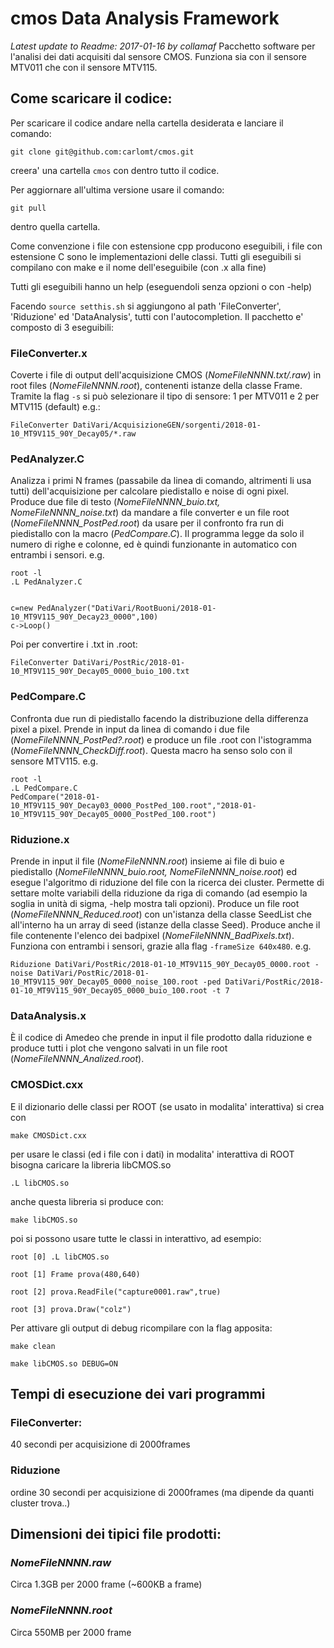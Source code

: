 # cmos Data Analysis Framework
*Latest update to Readme:
2017-01-16 by collamaf*
Pacchetto software per l'analisi dei dati acquisiti dal sensore CMOS. Funziona sia con il sensore MTV011 che con il sensore MTV115.

## Come scaricare il codice:
Per scaricare il codice andare nella cartella desiderata e lanciare il comando:

`git clone git@github.com:carlomt/cmos.git`

creera' una cartella
`cmos`
con dentro tutto il codice.

Per aggiornare all'ultima versione usare il comando:

`git pull`

dentro quella cartella.

Come convenzione i file con estensione cpp producono eseguibili, i file con estensione C sono le implementazioni delle classi.
Tutti gli eseguibili si compilano con make e il nome dell'eseguibile (con .x alla fine)

Tutti gli eseguibili hanno un help (eseguendoli senza opzioni o con -help)

Facendo `source setthis.sh` si aggiungono al path 'FileConverter', 'Riduzione' ed 'DataAnalysis', tutti con l'autocompletion.
Il pacchetto e' composto di 3 eseguibili:

### FileConverter.x
Coverte i file di output dell'acquisizione CMOS (*NomeFileNNNN.txt/.raw*) in root files (*NomeFileNNNN.root*), contenenti istanze della classe Frame. Tramite la flag `-s` si può selezionare il tipo di sensore: 1 per MTV011 e 2 per MTV115 (default)
e.g.:

```
FileConverter DatiVari/AcquisizioneGEN/sorgenti/2018-01-10_MT9V115_90Y_Decay05/*.raw

```
### PedAnalyzer.C
Analizza i primi N frames (passabile da linea di comando, altrimenti li usa tutti) dell'acquisizione per calcolare piedistallo e noise di ogni pixel. Produce due file di testo (*NomeFileNNNN_buio.txt, NomeFileNNNN_noise.txt*) da mandare a file converter e un file root (*NomeFileNNNN_PostPed.root*) da usare per il confronto fra run di piedistallo con la macro (*PedCompare.C*). Il programma legge da solo il numero di righe e colonne, ed è quindi funzionante in automatico con entrambi i sensori.
e.g.

```
root -l
.L PedAnalyzer.C                                                                                                                                                     
c=new PedAnalyzer("DatiVari/RootBuoni/2018-01-10_MT9V115_90Y_Decay23_0000",100)
c->Loop() 

```
Poi per convertire i .txt in .root:

```
FileConverter DatiVari/PostRic/2018-01-10_MT9V115_90Y_Decay05_0000_buio_100.txt

```
### PedCompare.C
Confronta due run di piedistallo facendo la distribuzione della differenza pixel a pixel. Prende in input da linea di comando i due file (*NomeFileNNNN_PostPed?.root*) e produce un file .root con l'istogramma (*NomeFileNNNN_CheckDiff.root*). Questa macro ha senso solo con il sensore MTV115.
e.g.

```
root -l
.L PedCompare.C
PedCompare("2018-01-10_MT9V115_90Y_Decay03_0000_PostPed_100.root","2018-01-10_MT9V115_90Y_Decay05_0000_PostPed_100.root")

```
### Riduzione.x
Prende in input il file (*NomeFileNNNN.root*) insieme ai file di buio e piedistallo (*NomeFileNNNN_buio.root, NomeFileNNNN_noise.root*) ed esegue l'algoritmo di riduzione del file con la ricerca dei cluster. Permette di settare molte variabili della riduzione da riga di comando (ad esempio la soglia in unità di sigma, -help mostra tali opzioni). Produce un file root (*NomeFileNNNN_Reduced.root*) con un'istanza della classe SeedList che all'interno ha un array di seed (istanze della classe Seed). Produce anche il file contenente l'elenco dei badpixel (*NomeFileNNNN_BadPixels.txt*). Funziona con entrambi i sensori, grazie alla flag `-frameSize 640x480`.
e.g.

```
Riduzione DatiVari/PostRic/2018-01-10_MT9V115_90Y_Decay05_0000.root -noise DatiVari/PostRic/2018-01-10_MT9V115_90Y_Decay05_0000_noise_100.root -ped DatiVari/PostRic/2018-01-10_MT9V115_90Y_Decay05_0000_buio_100.root -t 7

```
### DataAnalysis.x 
È il codice di Amedeo che prende in input il file prodotto dalla riduzione e produce tutti i plot che vengono salvati in un file root (*NomeFileNNNN_Analized.root*).

### CMOSDict.cxx 
E il dizionario delle classi per ROOT (se usato in modalita' interattiva) si crea con

`make CMOSDict.cxx`

per usare le classi (ed i file con i dati) in modalita' interattiva di ROOT bisogna caricare la libreria libCMOS.so 

`.L libCMOS.so`

anche questa libreria si produce con:

`make libCMOS.so`

poi si possono usare tutte le classi in interattivo, ad esempio:

`root [0] .L libCMOS.so`

`root [1] Frame prova(480,640)`

`root [2] prova.ReadFile("capture0001.raw",true)`

`root [3] prova.Draw("colz")`

Per attivare gli output di debug ricompilare con la flag apposita:

`make clean`

`make libCMOS.so DEBUG=ON`

## Tempi di esecuzione dei vari programmi
### FileConverter:
   40 secondi per acquisizione di 2000frames
### Riduzione
   ordine 30 secondi per acquisizione di 2000frames (ma dipende da quanti cluster trova..)

## Dimensioni dei tipici file prodotti:
### *NomeFileNNNN.raw*
   Circa 1.3GB per 2000 frame (~600KB a frame)
### *NomeFileNNNN.root*
   Circa 550MB per 2000 frame
   






